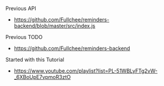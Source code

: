
Previous API
* https://github.com/Fullchee/reminders-backend/blob/master/src/index.js

Previous TODO
* https://github.com/Fullchee/reminders-backend

Started with this Tutorial
* https://www.youtube.com/playlist?list=PL-51WBLyFTg2vW-_6XBoUpE7vpmoR3ztO
